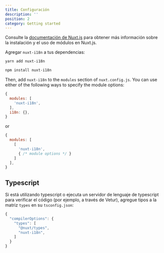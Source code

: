 ```yaml
---
title: Configuración
description: ''
position: 2
category: Getting started
---
```


<alert type="info">

Consulte la [documentación de Nuxt.js]((https://nuxtjs.org/guides/configuration-glossary/configuration-modules)) para obtener más información sobre la instalación y el uso de módulos en Nuxt.js.

</alert>

Agregar `nuxt-i18n` a tus dependencias:

<code-group>
  <code-block label="Yarn" active>

  ```bash
  yarn add nuxt-i18n
  ```

  </code-block>
  <code-block label="NPM">

  ```bash
  npm install nuxt-i18n
  ```

  </code-block>
</code-group>

Then, add `nuxt-i18n` to the `modules` section of `nuxt.config.js`. You can use either of the following ways to specify the module options:

```js {}[nuxt.config.js]
{
  modules: [
    'nuxt-i18n',
  ],
  i18n: {},
}
```

or

```js {}[nuxt.config.js]
{
  modules: [
    [
      'nuxt-i18n',
      { /* module options */ }
    ]
  ],
}
```

## Typescript

Si está utilizando typescript o ejecuta un servidor de lenguaje de typescript para verificar el código (por ejemplo, a través de Vetur), agregue tipos a la matriz `types` en su `tsconfig.json`:

```js {}[tsconfig.json]
{
  "compilerOptions": {
    "types": [
      "@nuxt/types",
      "nuxt-i18n",
    ]
  }
}
```
